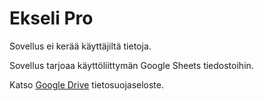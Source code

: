 # Ekseli Pro

Sovellus ei kerää käyttäjiltä tietoja.

Sovellus tarjoaa käyttöliittymän Google Sheets tiedostoihin.

Katso [Google Drive](https://www.google.com/drive/) tietosuojaseloste.

